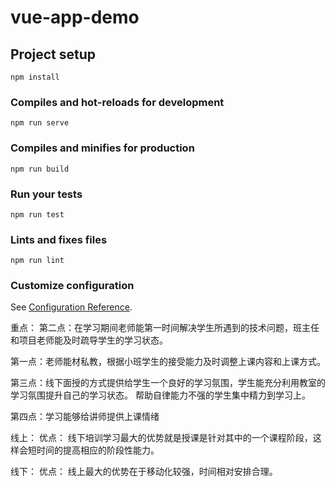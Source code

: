 # vue-app-demo

## Project setup
```
npm install
```

### Compiles and hot-reloads for development
```
npm run serve
```

### Compiles and minifies for production
```
npm run build
```

### Run your tests
```
npm run test
```

### Lints and fixes files
```
npm run lint
```

### Customize configuration
See [Configuration Reference](https://cli.vuejs.org/config/).

重点：
第二点：在学习期间老师能第一时间解决学生所遇到的技术问题，班主任和项目老师能及时疏导学生的学习状态。

第一点：老师能材私教，根据小班学生的接受能力及时调整上课内容和上课方式。

第三点：线下面授的方式提供给学生一个良好的学习氛围，学生能充分利用教室的学习氛围提升自己的学习状态。
        帮助自律能力不强的学生集中精力到学习上。

第四点：学习能够给讲师提供上课情绪


线上：
优点：
     线下培训学习最大的优势就是授课是针对其中的一个课程阶段，这样会短时间的提高相应的阶段性能力。
     

线下：
优点：
     线上最大的优势在于移动化较强，时间相对安排合理。
     

























